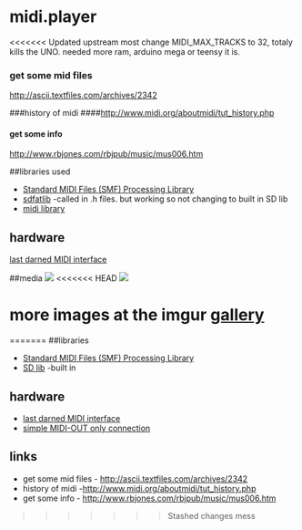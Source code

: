 # midi.player 

<<<<<<< Updated upstream
most change MIDI_MAX_TRACKS to 32, totaly kills the UNO. needed more ram, arduino mega or teensy it is.

### get some mid files
http://ascii.textfiles.com/archives/2342

###history of midi
####http://www.midi.org/aboutmidi/tut_history.php
#### get some info
http://www.rbjones.com/rbjpub/music/mus006.htm

##libraries used

* [Standard MIDI Files (SMF) Processing Library](https://arduinocode.codeplex.com/releases/view/115256)
* [sdfatlib](https://github.com/jbeynon/sdfatlib) -called in .h files. but working so not changing to built in SD lib
* [midi library](https://github.com/FortySevenEffects/arduino_midi_library/)

## hardware
[last darned MIDI interface](http://www.stephenhobley.com/blog/2011/03/14/the-last-darned-midi-interface-ill-ever-build/)

##media
![](http://i.imgur.com/8rEniF7l.jpg)
<<<<<<< HEAD
![](http://i.imgur.com/hCAmiOF.jpg)

more images at the imgur [gallery](http://imgur.com/a/2Nlux)
=======
=======
##libraries
* [Standard MIDI Files (SMF) Processing Library](https://arduinocode.codeplex.com/releases/view/115256)
* [SD lib](http://arduino.cc/en/Reference/SD) -built in


## hardware
* [last darned MIDI interface](http://www.stephenhobley.com/blog/2011/03/14/the-last-darned-midi-interface-ill-ever-build/)
* [simple MIDI-OUT only connection](http://arduino.cc/en/tutorial/midi)

## links
* get some mid files - http://ascii.textfiles.com/archives/2342
* history of midi -http://www.midi.org/aboutmidi/tut_history.php
* get some info - http://www.rbjones.com/rbjpub/music/mus006.htm
>>>>>>> Stashed changes
>>>>>>> mess

